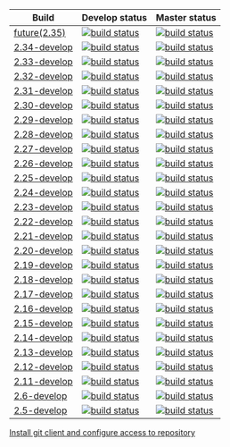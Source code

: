 | Build | Develop status | Master status |
| ----- | ------ | ------ |
| [future(2.35)](http://gitlab.bt.bpc.in/BackOffice/back/tree/future)       | [![build status](http://gitlab.bt.bpc.in/BackOffice/back/badges/future/build.svg)](http://gitlab.bt.bpc.in/BackOffice/back/commits/future)             | [![build status](http://gitlab.bt.bpc.in/BackOffice/back/badges/2.35-master/build.svg)](http://gitlab.bt.bpc.in/BackOffice/back/commits/2.35-master) |
| [2.34-develop](http://gitlab.bt.bpc.in/BackOffice/back/tree/2.34-develop) | [![build status](http://gitlab.bt.bpc.in/BackOffice/back/badges/2.34-develop/build.svg)](http://gitlab.bt.bpc.in/BackOffice/back/commits/2.34-develop) | [![build status](http://gitlab.bt.bpc.in/BackOffice/back/badges/2.34-master/build.svg)](http://gitlab.bt.bpc.in/BackOffice/back/commits/2.34-master) |
| [2.33-develop](http://gitlab.bt.bpc.in/BackOffice/back/tree/2.33-develop) | [![build status](http://gitlab.bt.bpc.in/BackOffice/back/badges/2.33-develop/build.svg)](http://gitlab.bt.bpc.in/BackOffice/back/commits/2.33-develop) | [![build status](http://gitlab.bt.bpc.in/BackOffice/back/badges/2.33-master/build.svg)](http://gitlab.bt.bpc.in/BackOffice/back/commits/2.33-master) |
| [2.32-develop](http://gitlab.bt.bpc.in/BackOffice/back/tree/2.32-develop) | [![build status](http://gitlab.bt.bpc.in/BackOffice/back/badges/2.32-develop/build.svg)](http://gitlab.bt.bpc.in/BackOffice/back/commits/2.32-develop) | [![build status](http://gitlab.bt.bpc.in/BackOffice/back/badges/2.32-master/build.svg)](http://gitlab.bt.bpc.in/BackOffice/back/commits/2.32-master) |
| [2.31-develop](http://gitlab.bt.bpc.in/BackOffice/back/tree/2.31-develop) | [![build status](http://gitlab.bt.bpc.in/BackOffice/back/badges/2.31-develop/build.svg)](http://gitlab.bt.bpc.in/BackOffice/back/commits/2.31-develop) | [![build status](http://gitlab.bt.bpc.in/BackOffice/back/badges/2.31-master/build.svg)](http://gitlab.bt.bpc.in/BackOffice/back/commits/2.31-master) |
| [2.30-develop](http://gitlab.bt.bpc.in/BackOffice/back/tree/2.30-develop) | [![build status](http://gitlab.bt.bpc.in/BackOffice/back/badges/2.30-develop/build.svg)](http://gitlab.bt.bpc.in/BackOffice/back/commits/2.30-develop) | [![build status](http://gitlab.bt.bpc.in/BackOffice/back/badges/2.30-master/build.svg)](http://gitlab.bt.bpc.in/BackOffice/back/commits/2.30-master) |
| [2.29-develop](http://gitlab.bt.bpc.in/BackOffice/back/tree/2.29-develop) | [![build status](http://gitlab.bt.bpc.in/BackOffice/back/badges/2.29-develop/build.svg)](http://gitlab.bt.bpc.in/BackOffice/back/commits/2.29-develop) | [![build status](http://gitlab.bt.bpc.in/BackOffice/back/badges/2.29-master/build.svg)](http://gitlab.bt.bpc.in/BackOffice/back/commits/2.29-master) |
| [2.28-develop](http://gitlab.bt.bpc.in/BackOffice/back/tree/2.28-develop) | [![build status](http://gitlab.bt.bpc.in/BackOffice/back/badges/2.28-develop/build.svg)](http://gitlab.bt.bpc.in/BackOffice/back/commits/2.28-develop) | [![build status](http://gitlab.bt.bpc.in/BackOffice/back/badges/2.28-master/build.svg)](http://gitlab.bt.bpc.in/BackOffice/back/commits/2.28-master) |
| [2.27-develop](http://gitlab.bt.bpc.in/BackOffice/back/tree/2.27-develop) | [![build status](http://gitlab.bt.bpc.in/BackOffice/back/badges/2.27-develop/build.svg)](http://gitlab.bt.bpc.in/BackOffice/back/commits/2.27-develop) | [![build status](http://gitlab.bt.bpc.in/BackOffice/back/badges/2.27-master/build.svg)](http://gitlab.bt.bpc.in/BackOffice/back/commits/2.27-master) |
| [2.26-develop](http://gitlab.bt.bpc.in/BackOffice/back/tree/2.26-develop) | [![build status](http://gitlab.bt.bpc.in/BackOffice/back/badges/2.26-develop/build.svg)](http://gitlab.bt.bpc.in/BackOffice/back/commits/2.26-develop) | [![build status](http://gitlab.bt.bpc.in/BackOffice/back/badges/2.26-master/build.svg)](http://gitlab.bt.bpc.in/BackOffice/back/commits/2.26-master) |
| [2.25-develop](http://gitlab.bt.bpc.in/BackOffice/back/tree/2.25-develop) | [![build status](http://gitlab.bt.bpc.in/BackOffice/back/badges/2.25-develop/build.svg)](http://gitlab.bt.bpc.in/BackOffice/back/commits/2.25-develop) | [![build status](http://gitlab.bt.bpc.in/BackOffice/back/badges/2.25-master/build.svg)](http://gitlab.bt.bpc.in/BackOffice/back/commits/2.25-master) |
| [2.24-develop](http://gitlab.bt.bpc.in/BackOffice/back/tree/2.24-develop) | [![build status](http://gitlab.bt.bpc.in/BackOffice/back/badges/2.24-develop/build.svg)](http://gitlab.bt.bpc.in/BackOffice/back/commits/2.24-develop) | [![build status](http://gitlab.bt.bpc.in/BackOffice/back/badges/2.24-master/build.svg)](http://gitlab.bt.bpc.in/BackOffice/back/commits/2.24-master) |
| [2.23-develop](http://gitlab.bt.bpc.in/BackOffice/back/tree/2.23-develop) | [![build status](http://gitlab.bt.bpc.in/BackOffice/back/badges/2.23-develop/build.svg)](http://gitlab.bt.bpc.in/BackOffice/back/commits/2.23-develop) | [![build status](http://gitlab.bt.bpc.in/BackOffice/back/badges/2.23-master/build.svg)](http://gitlab.bt.bpc.in/BackOffice/back/commits/2.23-master) |
| [2.22-develop](http://gitlab.bt.bpc.in/BackOffice/back/tree/2.22-develop) | [![build status](http://gitlab.bt.bpc.in/BackOffice/back/badges/2.22-develop/build.svg)](http://gitlab.bt.bpc.in/BackOffice/back/commits/2.22-develop) | [![build status](http://gitlab.bt.bpc.in/BackOffice/back/badges/2.22-master/build.svg)](http://gitlab.bt.bpc.in/BackOffice/back/commits/2.22-master) |
| [2.21-develop](http://gitlab.bt.bpc.in/BackOffice/back/tree/2.21-develop) | [![build status](http://gitlab.bt.bpc.in/BackOffice/back/badges/2.21-develop/build.svg)](http://gitlab.bt.bpc.in/BackOffice/back/commits/2.21-develop) | [![build status](http://gitlab.bt.bpc.in/BackOffice/back/badges/2.21-master/build.svg)](http://gitlab.bt.bpc.in/BackOffice/back/commits/2.21-master) |
| [2.20-develop](http://gitlab.bt.bpc.in/BackOffice/back/tree/2.20-develop) | [![build status](http://gitlab.bt.bpc.in/BackOffice/back/badges/2.20-develop/build.svg)](http://gitlab.bt.bpc.in/BackOffice/back/commits/2.20-develop) | [![build status](http://gitlab.bt.bpc.in/BackOffice/back/badges/2.20-master/build.svg)](http://gitlab.bt.bpc.in/BackOffice/back/commits/2.20-master) |
| [2.19-develop](http://gitlab.bt.bpc.in/BackOffice/back/tree/2.19-develop) | [![build status](http://gitlab.bt.bpc.in/BackOffice/back/badges/2.19-develop/build.svg)](http://gitlab.bt.bpc.in/BackOffice/back/commits/2.19-develop) | [![build status](http://gitlab.bt.bpc.in/BackOffice/back/badges/2.19-master/build.svg)](http://gitlab.bt.bpc.in/BackOffice/back/commits/2.19-master) |
| [2.18-develop](http://gitlab.bt.bpc.in/BackOffice/back/tree/2.18-develop) | [![build status](http://gitlab.bt.bpc.in/BackOffice/back/badges/2.18-develop/build.svg)](http://gitlab.bt.bpc.in/BackOffice/back/commits/2.18-develop) | [![build status](http://gitlab.bt.bpc.in/BackOffice/back/badges/2.18-master/build.svg)](http://gitlab.bt.bpc.in/BackOffice/back/commits/2.18-master) |
| [2.17-develop](http://gitlab.bt.bpc.in/BackOffice/back/tree/2.17-develop) | [![build status](http://gitlab.bt.bpc.in/BackOffice/back/badges/2.17-develop/build.svg)](http://gitlab.bt.bpc.in/BackOffice/back/commits/2.17-develop) | [![build status](http://gitlab.bt.bpc.in/BackOffice/back/badges/2.17-master/build.svg)](http://gitlab.bt.bpc.in/BackOffice/back/commits/2.17-master) |
| [2.16-develop](http://gitlab.bt.bpc.in/BackOffice/back/tree/2.16-develop) | [![build status](http://gitlab.bt.bpc.in/BackOffice/back/badges/2.16-develop/build.svg)](http://gitlab.bt.bpc.in/BackOffice/back/commits/2.16-develop) | [![build status](http://gitlab.bt.bpc.in/BackOffice/back/badges/2.16-master/build.svg)](http://gitlab.bt.bpc.in/BackOffice/back/commits/2.16-master) |
| [2.15-develop](http://gitlab.bt.bpc.in/BackOffice/back/tree/2.15-develop) | [![build status](http://gitlab.bt.bpc.in/BackOffice/back/badges/2.15-develop/build.svg)](http://gitlab.bt.bpc.in/BackOffice/back/commits/2.15-develop) | [![build status](http://gitlab.bt.bpc.in/BackOffice/back/badges/2.15-master/build.svg)](http://gitlab.bt.bpc.in/BackOffice/back/commits/2.15-master) |
| [2.14-develop](http://gitlab.bt.bpc.in/BackOffice/back/tree/2.14-develop) | [![build status](http://gitlab.bt.bpc.in/BackOffice/back/badges/2.14-develop/build.svg)](http://gitlab.bt.bpc.in/BackOffice/back/commits/2.14-develop) | [![build status](http://gitlab.bt.bpc.in/BackOffice/back/badges/2.14-master/build.svg)](http://gitlab.bt.bpc.in/BackOffice/back/commits/2.14-master) |
| [2.13-develop](http://gitlab.bt.bpc.in/BackOffice/back/tree/2.13-develop) | [![build status](http://gitlab.bt.bpc.in/BackOffice/back/badges/2.13-develop/build.svg)](http://gitlab.bt.bpc.in/BackOffice/back/commits/2.13-develop) | [![build status](http://gitlab.bt.bpc.in/BackOffice/back/badges/2.13-master/build.svg)](http://gitlab.bt.bpc.in/BackOffice/back/commits/2.13-master) |
| [2.12-develop](http://gitlab.bt.bpc.in/BackOffice/back/tree/2.12-develop) | [![build status](http://gitlab.bt.bpc.in/BackOffice/back/badges/2.12-develop/build.svg)](http://gitlab.bt.bpc.in/BackOffice/back/commits/2.12-develop) | [![build status](http://gitlab.bt.bpc.in/BackOffice/back/badges/2.12-master/build.svg)](http://gitlab.bt.bpc.in/BackOffice/back/commits/2.12-master) |
| [2.11-develop](http://gitlab.bt.bpc.in/BackOffice/back/tree/2.11-develop) | [![build status](http://gitlab.bt.bpc.in/BackOffice/back/badges/2.11-develop/build.svg)](http://gitlab.bt.bpc.in/BackOffice/back/commits/2.11-develop) | [![build status](http://gitlab.bt.bpc.in/BackOffice/back/badges/2.11-master/build.svg)](http://gitlab.bt.bpc.in/BackOffice/back/commits/2.11-master) |
| [2.6-develop](http://gitlab.bt.bpc.in/BackOffice/back/tree/2.6-develop) | [![build status](http://gitlab.bt.bpc.in/BackOffice/back/badges/2.6-develop/build.svg)](http://gitlab.bt.bpc.in/BackOffice/back/commits/2.6-develop) | [![build status](http://gitlab.bt.bpc.in/BackOffice/back/badges/2.6-master/build.svg)](http://gitlab.bt.bpc.in/BackOffice/back/commits/2.6-master) |
| [2.5-develop](http://gitlab.bt.bpc.in/BackOffice/back/tree/2.5-develop) | [![build status](http://gitlab.bt.bpc.in/BackOffice/back/badges/2.5-develop/build.svg)](http://gitlab.bt.bpc.in/BackOffice/back/commits/2.5-develop) | [![build status](http://gitlab.bt.bpc.in/BackOffice/back/badges/2.5-master/build.svg)](http://gitlab.bt.bpc.in/BackOffice/back/commits/2.5-master) |

[Install git client and configure access to repository](http://gitlab.bt.bpc.in/DevOps/sv_installer/wikis/install-git)
